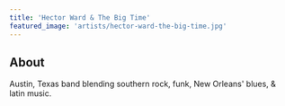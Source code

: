 ```yaml
---
title: 'Hector Ward & The Big Time'
featured_image: 'artists/hector-ward-the-big-time.jpg'
---
```


## About

Austin, Texas band blending southern rock, funk, New Orleans' blues, & latin music.
